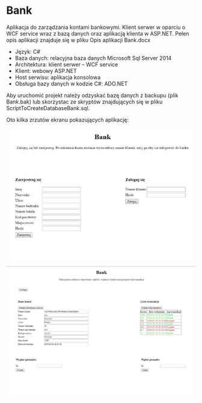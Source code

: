 # Bank
 Aplikacja do zarządzania kontami bankowymi. Klient serwer w oparciu o WCF service wraz z bazą danych oraz aplikacją klienta w ASP.NET.
 Pełen opis aplikacji znajduje się w pliku Opis aplikacji Bank.docx
 
-	Język: C#
-	Baza danych: relacyjna baza danych Microsoft Sql Server 2014
-	Architektura: klient serwer – WCF service
-	Klient: webowy ASP.NET
-	Host serwisu: aplikacja konsolowa
-	Obsługa bazy danych w kodzie C#: ADO.NET

Aby uruchomić projekt należy odzyskać bazę danych z backupu (plik Bank.bak) lub skorzystac ze skryptów znajdujących się w pliku ScriptToCreateDatabaseBank.sql.

Oto kilka zrzutów ekranu pokazujących aplikację: 

![alt tag](https://github.com/MrMichal95/Bank/blob/master/README%20screeny/Screenshot_1.jpg)

![alt tag](https://github.com/MrMichal95/Bank/blob/master/README%20screeny/Screenshot_2.jpg)



